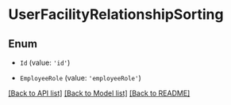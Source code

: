 # UserFacilityRelationshipSorting

## Enum


* `Id` (value: `'id'`)

* `EmployeeRole` (value: `'employeeRole'`)


[[Back to API list]](../README.md#documentation-for-api-endpoints) [[Back to Model list]](../README.md#documentation-for-models) [[Back to README]](../README.md)
